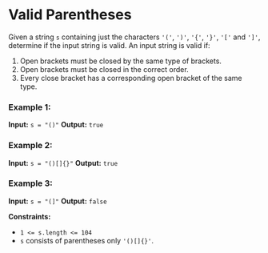 # Valid Parentheses

Given a string ```s``` containing just the characters ```'('```, ```')'```, ```'{'```, ```'}'```, ```'['``` and ```']'```, determine if the input string is valid.
An input string is valid if:
1. Open brackets must be closed by the same type of brackets.
2. Open brackets must be closed in the correct order.
3. Every close bracket has a corresponding open bracket of the same type.


### Example 1:

**Input:** ```s = "()"```
**Output:** ```true```

### Example 2:

**Input:** ```s = "()[]{}"```
**Output:** ```true```

### Example 3:

**Input:** ```s = "(]"```
**Output:** ```false```
 

**Constraints:**

* ```1 <= s.length <= 104```
* ```s``` consists of parentheses only ```'()[]{}'```.
